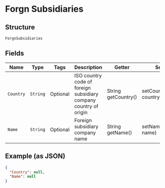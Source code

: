 
# Forgn Subsidiaries

## Structure

`ForgnSubsidiaries`

## Fields

| Name | Type | Tags | Description | Getter | Setter |
|  --- | --- | --- | --- | --- | --- |
| `Country` | `String` | Optional | ISO country code of foreign subsidiary company country of origin | String getCountry() | setCountry(String country) |
| `Name` | `String` | Optional | Foreign subsidiary company name | String getName() | setName(String name) |

## Example (as JSON)

```json
{
  "Country": null,
  "Name": null
}
```

